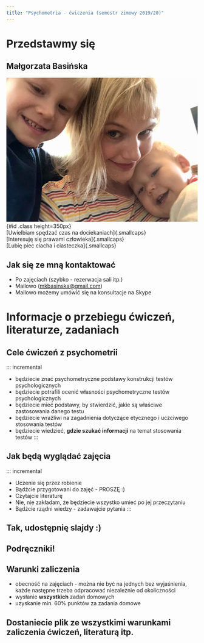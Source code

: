 ```yaml
---
title: "Psychometria - ćwiczenia (semestr zimowy 2019/20)"
---
```


# Przedstawmy się

## Małgorzata Basińska
![Moje foto](img/MojeFoto.jpg){#id .class height=350px}  
[Uwielbiam spędzać czas na dociekaniach]{.smallcaps}  
[Interesuję się prawami człowieka]{.smallcaps}  
[Lubię piec ciacha i ciasteczka]{.smallcaps}  

## Jak się ze mną kontaktować
* Po zajęciach (szybko - rezerwacja sali itp.)
* Mailowo (mkbasinska@gmail.com)
* Mailowo możemy umówić się na konsultacje na Skype

# Informacje o przebiegu ćwiczeń, literaturze, zadaniach

## Cele ćwiczeń z psychometrii
::: incremental
- będziecie znać psychometryczne podstawy konstrukcji testów psychologicznych 
- będziecie potrafili ocenić własności psychometryczne testów psychologicznych
- będziecie mieć podstawy, by stwierdzić, jakie są właściwe zastosowania danego testu
- będziecie wrażliwi na zagadnienia dotyczące etycznego i uczciwego stosowania testów
- będziecie wiedzieć, **gdzie szukać informacji** na temat stosowania testów
:::

## Jak będą wyglądać zajęcia
::: incremental
- Uczenie się przez robienie
- Bądźcie przygotowani do zajęć - PROSZĘ :)
- Czytajcie literaturę
- Nie, nie zakładam, że będziecie wszystko umieć po jej przeczytaniu
- Bądźcie rządni wiedzy - zadawajcie pytania
:::

## Tak, udostępnię slajdy :)			

## Podręczniki!

## Warunki zaliczenia
- obecność na zajęciach - można nie być na jednych bez wyjaśnienia, każde następne trzeba odpracować niezależnie od okoliczności
- wysłanie **wszystkich** zadań domowych
- uzyskanie min. 60% punktów za zadania domowe

## Dostaniecie plik ze wszystkimi warunkami zaliczenia ćwiczeń, literaturą itp.






